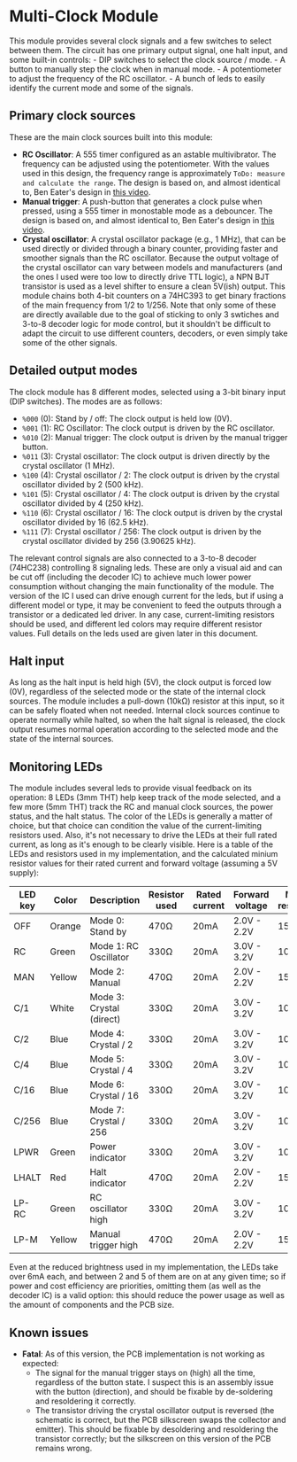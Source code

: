 # Multi-Clock Module

This module provides several clock signals and a few switches to select between them. The circuit has one primary output signal, one halt input, and some built-in controls:
    - DIP switches to select the clock source / mode.
    - A button to manually step the clock when in manual mode.
    - A potentiometer to adjust the frequency of the RC oscillator.
    - A bunch of leds to easily identify the current mode and some of the signals.

## Primary clock sources

These are the main clock sources built into this module:
- **RC Oscillator**: A 555 timer configured as an astable multivibrator. The frequency can be adjusted using the potentiometer. With the values used in this design, the frequency range is approximately `ToDo: measure and calculate the range`. The design is based on, and almost identical to, Ben Eater's design in [this video](https://www.youtube.com/watch?v=kRlSFm519Bo).
- **Manual trigger**: A push-button that generates a clock pulse when pressed, using a 555 timer in monostable mode as a debouncer. The design is based on, and almost identical to, Ben Eater's design in [this video](https://www.youtube.com/watch?v=81BgFhm2vz8).
- **Crystal oscillator**: A crystal oscillator package (e.g., 1 MHz), that can be used directly or divided through a binary counter, providing faster and smoother signals than the RC oscillator. Because the output voltage of the crystal oscillator can vary between models and manufacturers (and the ones I used were too low to directly drive TTL logic), a NPN BJT transistor is used as a level shifter to ensure a clean 5V(ish) output. This module chains both 4-bit counters on a 74HC393 to get binary fractions of the main frequency from 1/2 to 1/256. Note that only some of these are directly available due to the goal of sticking to only 3 swtiches and 3-to-8 decoder logic for mode control, but it shouldn't be difficult to adapt the circuit to use different counters, decoders, or even simply take some of the other signals.

## Detailed output modes

The clock module has 8 different modes, selected using a 3-bit binary input (DIP switches). The modes are as follows:
- `%000` (0): Stand by / off: The clock output is held low (0V).
- `%001` (1): RC Oscillator: The clock output is driven by the RC oscillator.
- `%010` (2): Manual trigger: The clock output is driven by the manual trigger button.
- `%011` (3): Crystal oscillator: The clock output is driven directly by the crystal oscillator (1 MHz).
- `%100` (4): Crystal oscillator / 2: The clock output is driven by the crystal oscillator divided by 2 (500 kHz).
- `%101` (5): Crystal oscillator / 4: The clock output is driven by the crystal oscillator divided by 4 (250 kHz).
- `%110` (6): Crystal oscillator / 16: The clock output is driven by the crystal oscillator divided by 16 (62.5 kHz).
- `%111` (7): Crystal oscillator / 256: The clock output is driven by the crystal oscillator divided by 256 (3.90625 kHz).

The relevant control signals are also connected to a 3-to-8 decoder (74HC238) controlling 8 signaling leds. These are only a visual aid and can be cut off (including the decoder IC) to achieve much lower power consumption without changing the main functionality of the module. The version of the IC I used can drive enough current for the leds, but if using a different model or type, it may be convenient to feed the outputs through a transistor or a dedicated led driver. In any case, current-limiting resistors should be used, and different led colors may require different resistor values. Full details on the leds used are given later in this document.

## Halt input

As long as the halt input is held high (5V), the clock output is forced low (0V), regardless of the selected mode or the state of the internal clock sources. The module includes a pull-down (10kΩ) resistor at this input, so it can be safely floated when not needed. Internal clock sources continue to operate normally while halted, so when the halt signal is released, the clock output resumes normal operation according to the selected mode and the state of the internal sources.

## Monitoring LEDs

The module includes several leds to provide visual feedback on its operation: 8 LEDs (3mm THT) help keep track of the mode selected, and a few more (5mm THT) track the RC and manual clock sources, the power status, and the halt status. The color of the LEDs is generally a matter of choice, but that choice can condition the value of the current-limiting resistors used. Also, it's not necessary to drive the LEDs at their full rated current, as long as it's enough to be clearly visible. Here is a table of the LEDs and resistors used in my implementation, and the calculated minium resistor values for their rated current and forward voltage (assuming a 5V supply):

| LED key | Color | Description | Resistor used | Rated current | Forward voltage | Min. resistor |
|---------|-------|-------------|---------------|----------------|-----------------|----------------|
| OFF | Orange | Mode 0: Stand by | 470Ω | 20mA | 2.0V - 2.2V | 150Ω |
| RC | Green | Mode 1: RC Oscillator | 330Ω | 20mA | 3.0V - 3.2V | 100Ω |
| MAN | Yellow | Mode 2: Manual | 470Ω | 20mA | 2.0V - 2.2V | 150Ω |
| C/1 | White | Mode 3: Crystal (direct) | 330Ω | 20mA | 3.0V - 3.2V | 100Ω |
| C/2 | Blue | Mode 4: Crystal / 2 | 330Ω | 20mA | 3.0V - 3.2V | 100Ω |
| C/4 | Blue | Mode 5: Crystal / 4 | 330Ω | 20mA | 3.0V - 3.2V | 100Ω |
| C/16 | Blue | Mode 6: Crystal / 16 | 330Ω | 20mA | 3.0V - 3.2V | 100Ω |
| C/256 | Blue | Mode 7: Crystal / 256 | 330Ω | 20mA | 3.0V - 3.2V | 100Ω |
| LPWR | Green | Power indicator | 330Ω | 20mA | 3.0V - 3.2V | 100Ω |
| LHALT | Red | Halt indicator | 470Ω | 20mA | 2.0V - 2.2V | 150Ω |
| LP-RC | Green | RC oscillator high | 330Ω | 20mA | 3.0V - 3.2V | 100Ω |
| LP-M | Yellow | Manual trigger high | 470Ω | 20mA | 2.0V - 2.2V | 150Ω |

Even at the reduced brightness used in my implementation, the LEDs take over 6mA each, and between 2 and 5 of them are on at any given time; so if power and cost efficiency are priorities, omitting them (as well as the decoder IC) is a valid option: this should reduce the power usage as well as the amount of components and the PCB size.

## Known issues

- **Fatal**: As of this version, the PCB implementation is not working as expected:
  - The signal for the manual trigger stays on (high) all the time, regardless of the button state. I suspect this is an assembly issue with the button (direction), and should be fixable by de-soldering and resoldering it correctly.
  - The transistor driving the crystal oscillator output is reversed (the schematic is correct, but the PCB silkscreen swaps the collector and emitter). This should be fixable by desoldering and resoldering the transistor correctly; but the silkscreen on this version of the PCB remains wrong.